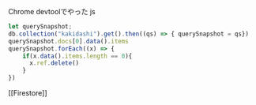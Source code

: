 
Chrome devtoolでやった
js

```javascript
let querySnapshot;
db.collection("kakidashi").get().then((qs) => { querySnapshot = qs})
querySnapshot.docs[0].data().items
querySnapshot.forEach((x) => {
	if(x.data().items.length == 0){
	  x.ref.delete()
	}
})
```


[[Firestore]]

